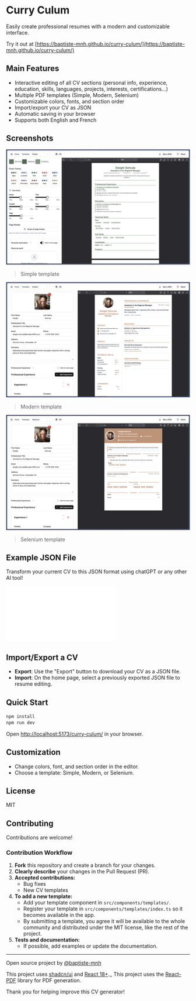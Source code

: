 # Curry Culum

Easily create professional resumes with a modern and customizable interface.

Try it out at [https://baptiste-mnh.github.io/curry-culum/](https://baptiste-mnh.github.io/curry-culum/)

## Main Features

- Interactive editing of all CV sections (personal info, experience, education, skills, languages, projects, interests, certifications...)
- Multiple PDF templates (Simple, Modern, Selenium)
- Customizable colors, fonts, and section order
- Import/export your CV as JSON
- Automatic saving in your browser
- Supports both English and French

## Screenshots

![Simple](./docs/images/Simple.png)

> Simple template

![Modern](./docs/images/Modern.png)

> Modern template

![Selenium](./docs/images/Selenium.png)

> Selenium template

## Example JSON File

Transform your current CV to this JSON format using chatGPT or any other AI tool!

![JSON Template](./src/assets/sample.json)

## Import/Export a CV

- **Export**: Use the "Export" button to download your CV as a JSON file.
- **Import**: On the home page, select a previously exported JSON file to resume editing.

## Quick Start

```bash
npm install
npm run dev
```

Open [http://localhost:5173/curry-culum/](http://localhost:5173/curry-culum/) in your browser.

## Customization

- Change colors, font, and section order in the editor.
- Choose a template: Simple, Modern, or Selenium.

## License

MIT

## Contributing

Contributions are welcome!

### Contribution Workflow

1. **Fork** this repository and create a branch for your changes.
2. **Clearly describe** your changes in the Pull Request (PR).
3. **Accepted contributions:**
   - Bug fixes
   - New CV templates
4. **To add a new template:**
   - Add your template component in `src/components/templates/`.
   - Register your template in `src/components/templates/index.ts` so it becomes available in the app.
   - By submitting a template, you agree it will be available to the whole community and distributed under the MIT license, like the rest of the project.
5. **Tests and documentation:**
   - If possible, add examples or update the documentation.

---

Open source project by [@baptiste-mnh](https://github.com/baptiste-mnh)

This project uses [shadcn/ui](https://ui.shadcn.com/) and [React 18+](https://react.dev/).\_
This project uses the [React-PDF](https://react-pdf.org/) library for PDF generation.

Thank you for helping improve this CV generator!
